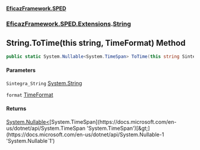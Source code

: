 #### [EficazFramework.SPED](EficazFrameworkSPED.md 'EficazFramework SPED')
### [EficazFramework.SPED.Extensions](EficazFramework.SPED.Extensions.md 'EficazFramework.SPED.Extensions').[String](EficazFramework.SPED.Extensions/String.md 'EficazFramework.SPED.Extensions.String')

## String.ToTime(this string, TimeFormat) Method

```csharp
public static System.Nullable<System.TimeSpan> ToTime(this string Sintegra_String, EficazFramework.SPED.Extensions.TimeFormat format);
```
#### Parameters

<a name='EficazFramework.SPED.Extensions.String.ToTime(thisstring,EficazFramework.SPED.Extensions.TimeFormat).Sintegra_String'></a>

`Sintegra_String` [System.String](https://docs.microsoft.com/en-us/dotnet/api/System.String 'System.String')

<a name='EficazFramework.SPED.Extensions.String.ToTime(thisstring,EficazFramework.SPED.Extensions.TimeFormat).format'></a>

`format` [TimeFormat](EficazFramework.SPED.Extensions/TimeFormat.md 'EficazFramework.SPED.Extensions.TimeFormat')

#### Returns
[System.Nullable&lt;](https://docs.microsoft.com/en-us/dotnet/api/System.Nullable-1 'System.Nullable`1')[System.TimeSpan](https://docs.microsoft.com/en-us/dotnet/api/System.TimeSpan 'System.TimeSpan')[&gt;](https://docs.microsoft.com/en-us/dotnet/api/System.Nullable-1 'System.Nullable`1')